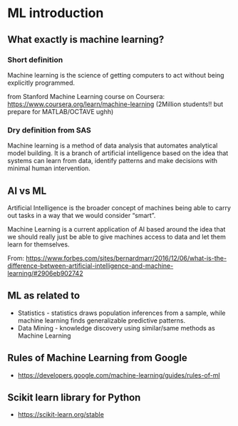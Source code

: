 # ML introduction


## What exactly is machine learning?

### Short definition
Machine learning is the science of getting computers to act without being explicitly programmed.

from Stanford Machine Learning course on Coursera: https://www.coursera.org/learn/machine-learning (2Million students!! but prepare for MATLAB/OCTAVE ughh)

### Dry definition from SAS
Machine learning is a method of data analysis that automates analytical model building. It is a branch of artificial intelligence based on the idea that systems can learn from data, identify patterns and make decisions with minimal human intervention.

## AI vs ML

Artificial Intelligence is the broader concept of machines being able to carry out tasks in a way that we would consider “smart”.

Machine Learning is a current application of AI based around the idea that we should really just be able to give machines access to data and let them learn for themselves.

From: https://www.forbes.com/sites/bernardmarr/2016/12/06/what-is-the-difference-between-artificial-intelligence-and-machine-learning/#2906eb902742


## ML as related to

* Statistics - statistics draws population inferences from a sample, while machine learning finds generalizable predictive patterns.
* Data Mining - knowledge discovery using similar/same methods as Machine Learning

## Rules of Machine Learning from Google
* https://developers.google.com/machine-learning/guides/rules-of-ml

## Scikit learn library for Python

* https://scikit-learn.org/stable

